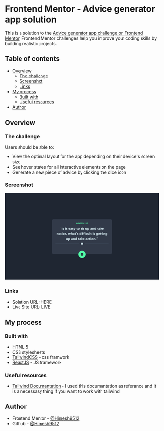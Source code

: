 # Frontend Mentor - Advice generator app solution

This is a solution to the [Advice generator app challenge on Frontend Mentor](https://www.frontendmentor.io/challenges/advice-generator-app-QdUG-13db). Frontend Mentor challenges help you improve your coding skills by building realistic projects.

## Table of contents

- [Overview](#overview)
  - [The challenge](#the-challenge)
  - [Screenshot](#screenshot)
  - [Links](#links)
- [My process](#my-process)
  - [Built with](#built-with)
  - [Useful resources](#useful-resources)
- [Author](#author)

## Overview

### The challenge

Users should be able to:

- View the optimal layout for the app depending on their device's screen size
- See hover states for all interactive elements on the page
- Generate a new piece of advice by clicking the dice icon

### Screenshot

![](./src/images/screenshot.png)

### Links

- Solution URL: [HERE](https://github.com/Himesh9512/Advice-generator-app)
- Live Site URL: [LIVE](https://Himesh9512.github.io/Advice-generator-app)

## My process

### Built with

- HTML 5
- CSS stylesheets
- [TailwindCSS](https://tailwindcss.com) - css framwork
- [ReactJS](https://reactjs.org/) - JS framework

### Useful resources

- [Tailwind Documantation](https://tailwindcss.com/docs/) - I used this documantation as referance and It is a necessasy thing if you want to work with tailwind 

## Author

- Frontend Mentor - [@Himesh9512](https://www.frontendmentor.io/profile/Himesh9512)
- Github - [@Himesh9512](https://www.github.com/Himesh9512)
